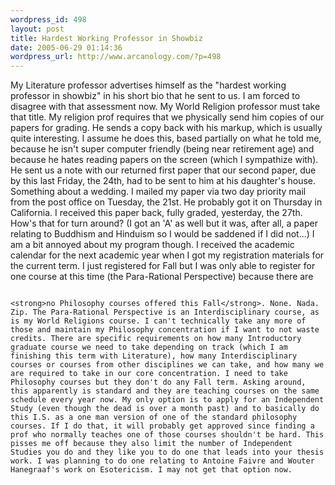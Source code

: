 ```yaml
--- 
wordpress_id: 498
layout: post
title: Hardest Working Professor in Showbiz
date: 2005-06-29 01:14:36
wordpress_url: http://www.arcanology.com/?p=498
---
```

My Literature professor advertises himself as the "hardest working professor in showbiz" in his short bio that he sent to us. I am forced to disagree with that assessment now. My World Religion professor must take that title. My religion prof requires that we physically send him copies of our papers for grading. He sends a copy back with his markup, which is usually quite interesting. I assume he does this, based partially on what he told me, because he isn't super computer friendly (being near retirement age) and because he hates reading papers on the screen (which I sympathize with). He sent us a note with our returned first paper that our second paper, due by this last Friday, the 24th, had to be sent to him at his daughter's house. Something about a wedding. I mailed my paper via two day priority mail from the post office on Tuesday, the 21st. He probably got it on Thursday in California. I received this paper back, fully graded, yesterday, the 27th. How's that for turn around? (I got an 'A' as well but it was, after all, a paper relating to Buddhism and Hinduism so I would be saddened if I did not...) I am a bit annoyed about my program though. I received the academic calendar for the next academic year when I got my registration materials for the current term. I just registered for Fall but I was only able to register for one course at this time (the Para-Rational Perspective) because there are 
                                                                                                                                                                                                                                                                                                                                                                                                                                                                                                                                                                                                                                                                                                                      
                                                                                                                                                                                                                                                                                                                                                                                                                                                                                                                                                                                                                                                                                                                      <strong>no Philosophy courses offered this Fall</strong>. None. Nada. Zip. The Para-Rational Perspective is an Interdisciplinary course, as is my World Religions course. I can't technically take any more of those and maintain my Philosophy concentration if I want to not waste credits. There are specific requirements on how many Introductory graduate course we need to take depending on track (which I am finishing this term with Literature), how many Interdisciplinary courses or courses from other disciplines we can take, and how many we are required to take in our core concentration. I need to take Philosophy courses but they don't do any Fall term. Asking around, this apparently is standard and they are teaching courses on the same schedule every year now. My only option is to apply for an Independent Study (even though the dead is over a month past) and to basically do this I.S. as a one man version of one of the standard philosophy courses. If I do that, it will probably get approved since finding a prof who normally teaches one of those courses shouldn't be hard. This pisses me off because they also limit the number of Independent Studies you do and they like you to do one that leads into your thesis work. I was planning to do one relating to Antoine Faivre and Wouter Hanegraaf's work on Esotericism. I may not get that option now.